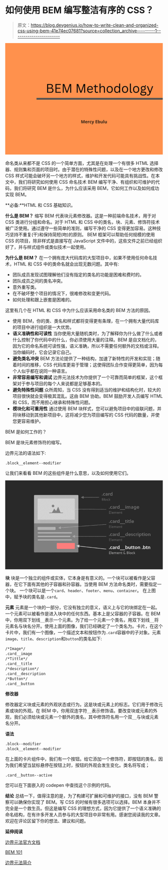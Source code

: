 # 如何使用 BEM 编写整洁有序的 CSS？

> 原文：<https://blog.devgenius.io/how-to-write-clean-and-organized-css-using-bem-41e74ec07681?source=collection_archive---------1----------------------->

![](img/fdb2c296540ebe7c42adcbffe808f09a.png)

命名类从来都不是 CSS 的一个简单方面，尤其是在处理一个有很多 HTML 选择器、规则集和页面的项目时。由于潜在的特殊性问题，以及在一个地方更改和修改 CSS 样式可能会破坏另一个地方的样式，维护和开发代码可能具有挑战性。在本文中，我们将研究如何使用 CSS 命名技术 BEM 编写干净、有组织和可维护的代码，我们将研究 BEM 是什么，为什么应该采用 BEM，它如何工作以及如何成功实现 BEM。

**必备:**HTML 和 CSS 基础知识。

**什么是 BEM？**
缩写 BEM 代表块元素修改器。这是一种前端命名技术，用于对 CSS 类进行分组和命名。对于 HTML 和 CSS 中的类名，块、元素、修饰符技术被广泛使用。通过遵守一些简单的准则，编写干净的 CSS 变得更加容易。这种技巧坚持不重复(干)和保持简短(吻)的原则。
BEM 框架可以帮助任何规模的使用 CSS 的项目，除非样式是直接写在 JavaScript 文件中的，这些文件之前已经组织好了，并与样式组件或类似技术一起使用。

**为什么是 BEM？**
在一个拥有庞大代码库的大型项目中，如果不使用任何命名技术，HTML 和 CSS 中的类命名就会出现无数问题。其中有:

*   团队成员发现试图理解他们没有指定的类名的功能是困难和费时的。
*   团队成员之间的类名冲突。
*   意外重写类。
*   在不破坏整个项目的情况下，很难修改和变更代码。
*   如何处理和跟上嵌套是困难的。

这里有几个在 HTML 和 CSS 中为什么应该采用命名类的 BEM 方法的原因。

*   使用 BEM，你的类、类名和样式都将变得更有条理，在一个拥有大量代码库的项目中进行组织是一大优势。
*   **语义准确性和可读性**
    当你使用大量随机类时，为了解释你为什么做了什么或者什么控制了你代码中的什么，你必须使用大量的注释。BEM 是自文档化的，因为它的命名系统可读性强，语义准确，所以不需要任何额外的文档或注释。当你编码时，它会记录它自己。
*   **避免类名冲突**
    BEM 方法论提供了一种结构，加速了新特性的开发和实现；随着时间的推移，CSS 代码库更易于管理；这使得团队合作变得更简单，因为每个人似乎都在说同一种语言。
*   **非常容易编写和调试**
    边界元法技术为你提供了一个可靠而简单的框架，这个框架对于参与项目的每个人来说都是足够基本的。
*   **避免特殊性问题**
    众所周知，当 CSS 没有得到适当的维护和结构化时，较大的项目很快就会变得极其混乱。这由 BEM 协助。BEM 鼓励开发人员编写 HTML 和 CSS，而不用担心继承和特殊性问题。
*   **模块化和可重用性**
    通过使用 BEM 块样式，您可以避免项目中的级联问题，并将块移动到其他新项目中，这将减少您为项目编写的 CSS 代码的数量，并使您更容易维护。

BEM 是如何工作的？

BEM 是块元素修饰符的缩写。

边界元法的语法如下:

```
.block__element--modifier
```

让我们来看看 BEM 的这些组件是什么意思，以及如何使用它们。

![](img/799172ba8ecd6911cd30d1cab30e5d39.png)

**块**
块是一个独立的组件或实体，它本身是有意义的。一个块可以被看作是父容器，在它下面有其他的子容器和孙容器。当使用 BEM 方法命名类时，需要指定一个块。
一个块可以是一个`card`、`header`、`footer`、`menu`、`container`。
在上图中，赋予块的类名是`.card`。

**元素**
元素是一个块的一部分，它没有独立的意义，语义上与它的块绑定在一起。一个元素可以被看作是进入块中的任何东西。基本上是父容器的子容器。在 BEM 中，你用双下划线`__`表示一个元素。为了给一个元素一个类名，用双下划线`__`将元素名与块名分开。使用上面的图像，我们已经确定了一个类名为。卡片，在这个卡片中，我们有一个图像，一个描述文本和按钮作为`.card`容器中的子对象。元素`image`、`title`、`description`和`button`的类名如下:

```
/*Image*/
.card__image
/*Tittle*/
.card__title
/*description*/
.card__description
/*Button*/
.card__button
```

**修改器**

修改器定义块或元素的外观状态或行为。这是块或元素上的标志。它们用于修改元素或块的外观。在 BEM 中，你用双连字符`__`表示修饰语。要改变块或元素的外观，我们必须给块或元素一个额外的类名，其中修饰符名用一个双`__`与块或元素名分开。

**语法**

```
.block--modifier
.block__element--modifier
```

在上面的卡片组件中，我们有一个按钮。给它添加一个修饰符，即按钮的类名，因为我们希望当鼠标悬停在按钮上时，按钮的外观会发生变化。类名将写成；

```
.card__button--active
```

您可以在下面嵌入的 codepen 中查找这个示例的代码。

**结论**
总结一下，值得注意的是，为了构建可扩展和可维护的接口，没有 BEM 警察可以确保你实现了 BEM。写 CSS 的时候有很多选项可以选择。BEM 本身并不完全是一个救生员。但这是编写 CSS 的理想方式，因为它提供了一个语义准确的命名结构，在有许多开发人员参与的大型项目中非常有用。感谢您阅读我的文章。欢迎在评论区留下你的想法、建议和问题。

**延伸阅读**

[边界元法官方文档](https://en.bem.info/methodology/)

[BEM 101](https://css-tricks.com/bem-101/)

[边界元法简介](https://www.toptal.com/css/introduction-to-bem-methodology)